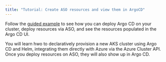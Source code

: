 ```yaml
---
title: "Tutorial: Create ASO resources and view them in ArgoCD"
---
```


Follow the [guided example](https://azure-samples.github.io/aks-labs/docs/platform-engineering/aks-capz-aso/#sample-1-create-a-new-aks-cluster-as-an-argo-cd-application)
to see how you can deploy Argo CD on your cluster, deploy resources via ASO, and see the resources populated in the Argo CD UI.

You will learn hwo to declaratively provision a new AKS cluster using Argo CD and Helm, integrating them directly with Azure via the Azure Cluster API. Once you deploy resources on ASO, they will also show up in Argo CD.
